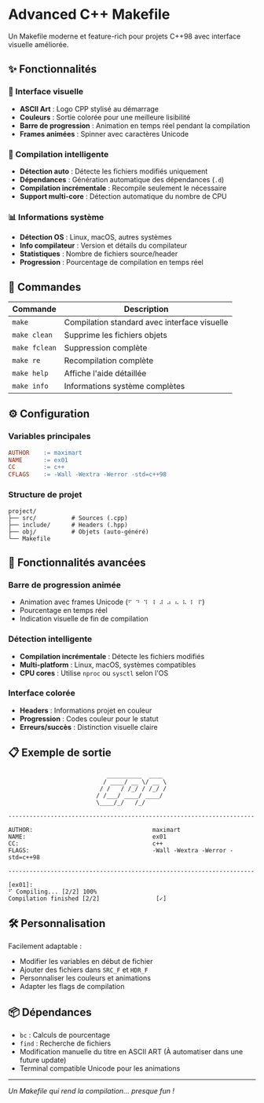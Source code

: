 # Advanced C++ Makefile

Un Makefile moderne et feature-rich pour projets C++98 avec interface visuelle améliorée.

## ✨ Fonctionnalités

### 🎨 Interface visuelle
- **ASCII Art** : Logo CPP stylisé au démarrage
- **Couleurs** : Sortie colorée pour une meilleure lisibilité
- **Barre de progression** : Animation en temps réel pendant la compilation
- **Frames animées** : Spinner avec caractères Unicode

### 🔧 Compilation intelligente
- **Détection auto** : Détecte les fichiers modifiés uniquement
- **Dépendances** : Génération automatique des dépendances (`.d`)
- **Compilation incrémentale** : Recompile seulement le nécessaire
- **Support multi-core** : Détection automatique du nombre de CPU

### 📊 Informations système
- **Détection OS** : Linux, macOS, autres systèmes
- **Info compilateur** : Version et détails du compilateur
- **Statistiques** : Nombre de fichiers source/header
- **Progression** : Pourcentage de compilation en temps réel

## 🚀 Commandes

| Commande | Description |
|----------|-------------|
| `make` | Compilation standard avec interface visuelle |
| `make clean` | Supprime les fichiers objets |
| `make fclean` | Suppression complète |
| `make re` | Recompilation complète |
| `make help` | Affiche l'aide détaillée |
| `make info` | Informations système complètes |

## ⚙️ Configuration

### Variables principales
```makefile
AUTHOR    := maximart
NAME      := ex01
CC        := c++
CFLAGS    := -Wall -Wextra -Werror -std=c++98
```

### Structure de projet
```
project/
├── src/          # Sources (.cpp)
├── include/      # Headers (.hpp)
├── obj/          # Objets (auto-généré)
└── Makefile
```

## 🎯 Fonctionnalités avancées

### Barre de progression animée
- Animation avec frames Unicode (`⠋ ⠙ ⠹ ⠸ ⠼ ⠴ ⠦ ⠧ ⠇ ⠏`)
- Pourcentage en temps réel
- Indication visuelle de fin de compilation

### Détection intelligente
- **Compilation incrémentale** : Détecte les fichiers modifiés
- **Multi-platform** : Linux, macOS, systèmes compatibles
- **CPU cores** : Utilise `nproc` ou `sysctl` selon l'OS

### Interface colorée
- **Headers** : Informations projet en couleur
- **Progression** : Codes couleur pour le statut
- **Erreurs/succès** : Distinction visuelle claire

## 📋 Exemple de sortie

```
                            __________  ____
                           / ____/ __ \/ __ \
                          / /   / /_/ / /_/ /
                         / /___/ ____/ ____/
                         \____/_/   /_/

----------------------------------------------------------------------

AUTHOR:                                  maximart
NAME:                                    ex01
CC:                                      c++
FLAGS:                                   -Wall -Wextra -Werror -std=c++98

----------------------------------------------------------------------

[ex01]:
⠋ Compiling... [2/2] 100%
Compilation finished [2/2]                [✓]
```

## 🛠️ Personnalisation

Facilement adaptable :
- Modifier les variables en début de fichier
- Ajouter des fichiers dans `SRC_F` et `HDR_F`
- Personnaliser les couleurs et animations
- Adapter les flags de compilation

## 📦 Dépendances

- `bc` : Calculs de pourcentage
- `find` : Recherche de fichiers
- Modification manuelle du titre en ASCII ART (À automatiser dans une future update)
- Terminal compatible Unicode pour les animations

---

*Un Makefile qui rend la compilation... presque fun !*
